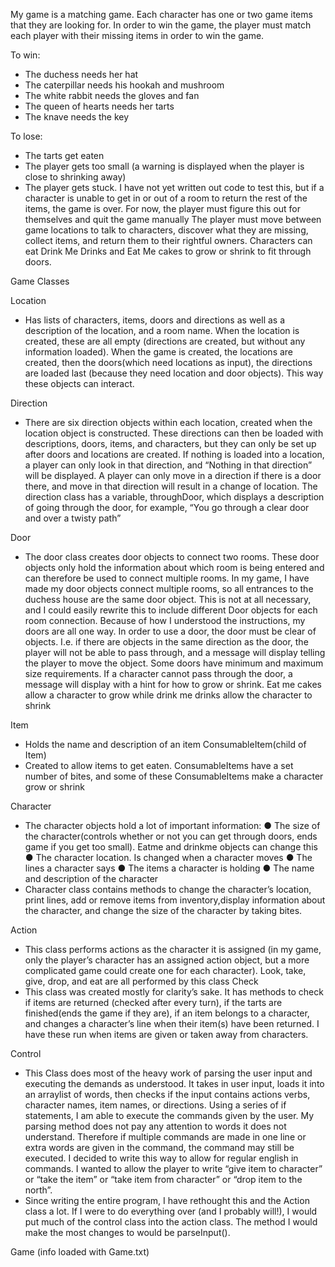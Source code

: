 
My game is a matching game. Each character has one or two game items that they are looking
for. In order to win the game, the player must match each player with their missing items in order
to win the game.

To win:
- The duchess needs her hat
- The caterpillar needs his hookah and mushroom
- The white rabbit needs the gloves and fan
- The queen of hearts needs her tarts
- The knave needs the key
  
To lose:
- The tarts get eaten
- The player gets too small (a warning is displayed when the player is close to shrinking
away)
- The player gets stuck. I have not yet written out code to test this, but if a character is
unable to get in or out of a room to return the rest of the items, the game is over. For
now, the player must figure this out for themselves and quit the game manually
The player must move between game locations to talk to characters, discover what they are
missing, collect items, and return them to their rightful owners. Characters can eat Drink Me
Drinks and Eat Me cakes to grow or shrink to fit through doors.

Game Classes

Location
- Has lists of characters, items, doors and directions as well as a description of the
location, and a room name. When the location is created, these are all empty (directions
are created, but without any information loaded). When the game is created, the
locations are created, then the doors(which need locations as input), the directions are
loaded last (because they need location and door objects). This way these objects can
interact.

Direction
- There are six direction objects within each location, created when the location object is
constructed. These directions can then be loaded with descriptions, doors, items, and
characters, but they can only be set up after doors and locations are created. If nothing
is loaded into a location, a player can only look in that direction, and “Nothing in that
direction” will be displayed. A player can only move in a direction if there is a door there,
and move in that direction will result in a change of location. The direction class has a
variable, throughDoor, which displays a description of going through the door, for
example, “You go through a clear door and over a twisty path”

Door
- The door class creates door objects to connect two rooms. These door objects only hold
the information about which room is being entered and can therefore be used to connect
multiple rooms. In my game, I have made my door objects connect multiple rooms, so all
entrances to the duchess house are the same door object. This is not at all necessary,
and I could easily rewrite this to include different Door objects for each room connection.
Because of how I understood the instructions, my doors are all one way.
In order to use a door, the door must be clear of objects. I.e. if there are objects in the
same direction as the door, the player will not be able to pass through, and a message
will display telling the player to move the object. Some doors have minimum and
maximum size requirements. If a character cannot pass through the door, a message will
display with a hint for how to grow or shrink. Eat me cakes allow a character to grow
while drink me drinks allow the character to shrink

Item
- Holds the name and description of an item
ConsumableItem(child of Item)
- Created to allow items to get eaten. ConsumableItems have a set number of bites, and
some of these ConsumableItems make a character grow or shrink

Character
- The character objects hold a lot of important information:
● The size of the character(controls whether or not you can get through doors,
ends game if you get too small). Eatme and drinkme objects can change this
● The character location. Is changed when a character moves
● The lines a character says
● The items a character is holding
● The name and description of the character
- Character class contains methods to change the character’s location, print lines, add or
remove items from inventory,display information about the character, and change the
size of the character by taking bites.

Action
- This class performs actions as the character it is assigned (in my game, only the player’s
character has an assigned action object, but a more complicated game could create one
for each character). Look, take, give, drop, and eat are all performed by this class
Check
- This class was created mostly for clarity’s sake. It has methods to check if items are
returned (checked after every turn), if the tarts are finished(ends the game if they are), if
an item belongs to a character, and changes a character’s line when their item(s) have
been returned. I have these run when items are given or taken away from characters.

Control
- This Class does most of the heavy work of parsing the user input and executing the
demands as understood. It takes in user input, loads it into an arraylist of words, then
checks if the input contains actions verbs, character names, item names, or directions.
Using a series of if statements, I am able to execute the commands given by the user.
My parsing method does not pay any attention to words it does not understand.
Therefore if multiple commands are made in one line or extra words are given in the
command, the command may still be executed. I decided to write this way to allow for
regular english in commands. I wanted to allow the player to write “give item to
character” or “take the item” or “take item from character” or “drop item to the north”.
- Since writing the entire program, I have rethought this and the Action class a lot. If I were
to do everything over (and I probably will!), I would put much of the control class into the
action class. The method I would make the most changes to would be parseInput().

Game (info loaded with Game.txt)
